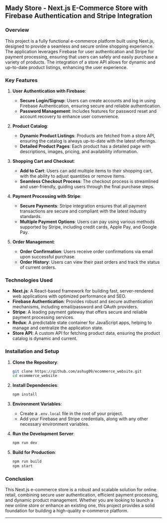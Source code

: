 ## Mady Store - Next.js E-Commerce Store with Firebase Authentication and Stripe Integration

### Overview

This project is a fully functional e-commerce platform built using Next.js, designed to provide a seamless and secure online shopping experience. The application leverages Firebase for user authentication and Stripe for payment processing, ensuring that users can safely and easily purchase a variety of products. The integration of a store API allows for dynamic and up-to-date product listings, enhancing the user experience.

### Key Features

1. **User Authentication with Firebase**:
    - **Secure Login/Signup**: Users can create accounts and log in using Firebase Authentication, ensuring secure and reliable authentication.
    - **Password Management**: Includes features for password reset and account recovery to enhance user convenience.

2. **Product Catalog**:
    - **Dynamic Product Listings**: Products are fetched from a store API, ensuring the catalog is always up-to-date with the latest offerings.
    - **Detailed Product Pages**: Each product has a detailed page with descriptions, images, pricing, and availability information.

3. **Shopping Cart and Checkout**:
    - **Add to Cart**: Users can add multiple items to their shopping cart, with the ability to adjust quantities or remove items.
    - **Seamless Checkout Process**: The checkout process is streamlined and user-friendly, guiding users through the final purchase steps.

4. **Payment Processing with Stripe**:
    - **Secure Payments**: Stripe integration ensures that all payment transactions are secure and compliant with the latest industry standards.
    - **Multiple Payment Options**: Users can pay using various methods supported by Stripe, including credit cards, Apple Pay, and Google Pay.

5. **Order Management**:
    - **Order Confirmation**: Users receive order confirmations via email upon successful purchase.
    - **Order History**: Users can view their past orders and track the status of current orders.

### Technologies Used

- **Next.js**: A React-based framework for building fast, server-rendered web applications with optimized performance and SEO.
- **Firebase Authentication**: Provides robust and secure authentication mechanisms, including email/password and OAuth providers.
- **Stripe**: A leading payment gateway that offers secure and reliable payment processing services.
- **Redux**: A predictable state container for JavaScript apps, helping to manage and centralize the application state.
- **Store API**: A custom API for fetching product data, ensuring the product catalog is dynamic and current.

### Installation and Setup

1. **Clone the Repository**:
    ```bash
    git clone https://github.com/ashug09/ecommerce_website.git
    cd ecommerce_website
    ```

2. **Install Dependencies**:
    ```bash
    npm install
    ```

3. **Environment Variables**:
    - Create a `.env.local` file in the root of your project.
    - Add your Firebase and Stripe credentials, along with any other necessary environment variables.

4. **Run the Development Server**:
    ```bash
    npm run dev
    ```

5. **Build for Production**:
    ```bash
    npm run build
    npm start
    ```

### Conclusion

This Next.js e-commerce store is a robust and scalable solution for online retail, combining secure user authentication, efficient payment processing, and dynamic product management. Whether you are looking to launch a new online store or enhance an existing one, this project provides a solid foundation for building a high-quality e-commerce platform.

---
